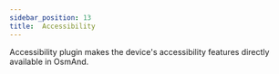 ```yaml
---
sidebar_position: 13
title:  Accessibility
---
```


Accessibility plugin makes the device's accessibility features directly available in OsmAnd.